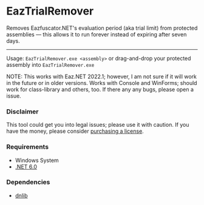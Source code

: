 # EazTrialRemover
Removes Eazfuscator.NET's evaluation period (aka trial limit) from protected assemblies — this allows it to run forever instead of expiring after seven days.

---

Usage: `EazTrialRemover.exe <assembly>` or drag-and-drop your protected assembly into `EazTrialRemover.exe`

NOTE: This works with Eaz.NET 2022.1; however, I am not sure if it will work in the future or in older versions. Works with Console and WinForms; should work for class-library and others, too. If there any any bugs, please open a issue.

### Disclaimer
This tool could get you into legal issues; please use it with caution. If you have the money, please consider [purchasing a license](https://www.gapotchenko.com/eazfuscator.net/purchase).

### Requirements
- Windows System
- [.NET 6.0](https://dotnet.microsoft.com/en-us/download/dotnet/6.0)

### Dependencies
- [dnlib](https://github.com/0xd4d/dnlib)
